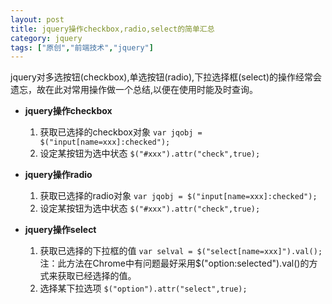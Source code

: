 ```yaml
---
layout: post
title: jquery操作checkbox,radio,select的简单汇总
category: jquery
tags: ["原创","前端技术","jquery"]
---
```


jquery对多选按钮(checkbox),单选按钮(radio),下拉选择框(select)的操作经常会遗忘，故在此对常用操作做一个总结,以便在使用时能及时查询。 

- **jquery操作checkbox**  
    1. 获取已选择的checkbox对象    `var jqobj = $("input[name=xxx]:checked");`  
    2. 设定某按钮为选中状态    `$("#xxx").attr("check",true);`   
    
- **jquery操作radio**     
    1. 获取已选择的radio对象     `var jqobj = $("input[name=xxx]:checked");`  
    2. 设定某按钮为选中状态    `$("#xxx").attr("check",true);`  
    
    
- **jquery操作select**
    1. 获取已选择的下拉框的值   `var selval = $("select[name=xxx]").val();`  
        注：此方法在Chrome中有问题最好采用$("option:selected").val()的方式来获取已经选择的值。  
    2. 选择某下拉选项    `$("option").attr("select",true);`    
    
    